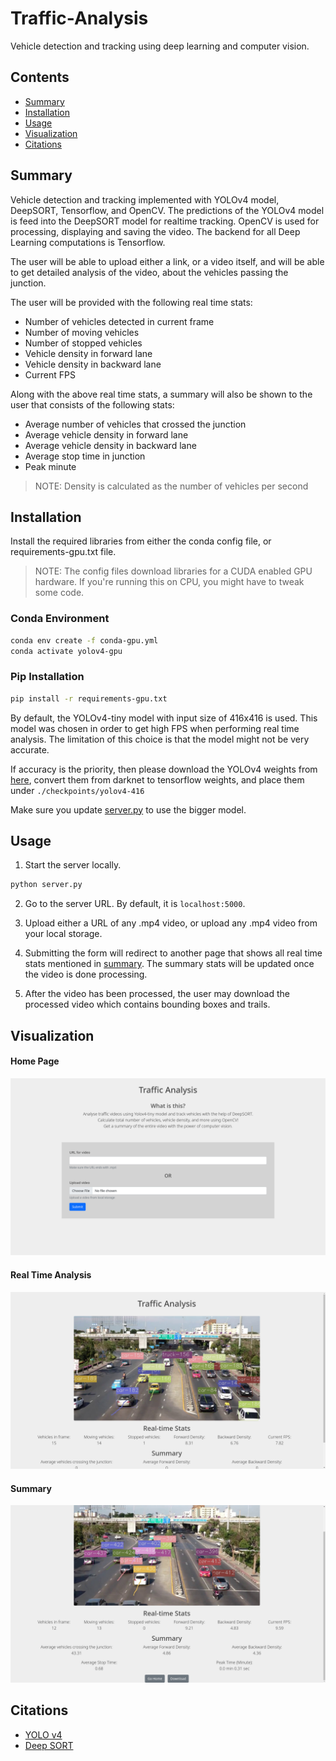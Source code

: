 # Traffic-Analysis

Vehicle detection and tracking using deep learning and computer vision.

## Contents

- [Summary](#summary)
- [Installation](#installation)
- [Usage](#usage)
- [Visualization](#visualization)
- [Citations](#citations)

## Summary

Vehicle detection and tracking implemented with YOLOv4 model, DeepSORT, Tensorflow, and OpenCV. The predictions of the YOLOv4 model is feed into the DeepSORT model for realtime tracking. OpenCV is used for processing, displaying and saving the video. The backend for all Deep Learning computations is Tensorflow.

The user will be able to upload either a link, or a video itself, and will be able to get detailed analysis of the video, about the vehicles passing the junction.

The user will be provided with the following real time stats:

- Number of vehicles detected in current frame
- Number of moving vehicles
- Number of stopped vehicles
- Vehicle density in forward lane
- Vehicle density in backward lane
- Current FPS

Along with the above real time stats, a summary will also be shown to the user that consists of the following stats:

- Average number of vehicles that crossed the junction
- Average vehicle density in forward lane
- Average vehicle density in backward lane
- Average stop time in junction
- Peak minute

> NOTE: Density is calculated as the number of vehicles per second

## Installation

Install the required libraries from either the conda config file, or requirements-gpu.txt file.

> NOTE: The config files download libraries for a CUDA enabled GPU hardware. If you're running this on CPU, you might have to tweak some code.

### Conda Environment

```bash
conda env create -f conda-gpu.yml
conda activate yolov4-gpu
```

### Pip Installation

```bash
pip install -r requirements-gpu.txt
```

By default, the YOLOv4-tiny model with input size of 416x416 is used. This model was chosen in order to get high FPS when performing real time analysis. The limitation of this choice is that the model might not be very accurate.

If accuracy is the priority, then please download the YOLOv4 weights from [here](https://drive.google.com/file/d/1cewMfusmPjYWbrnuJRuKhPMwRe_b9PaT/view), convert them from darknet to tensorflow weights, and place them under `./checkpoints/yolov4-416`

Make sure you update [server.py](./server.py) to use the bigger model.

## Usage

1. Start the server locally.

```bash
python server.py
```

2. Go to the server URL. By default, it is `localhost:5000`.

3. Upload either a URL of any .mp4 video, or upload any .mp4 video from your local storage.

4. Submitting the form will redirect to another page that shows all real time stats mentioned in [summary](#summary). The summary stats will be updated once the video is done processing.

5. After the video has been processed, the user may download the processed video which contains bounding boxes and trails.

## Visualization

#### Home Page

![](readme_media/homePage.png)

#### Real Time Analysis

![](readme_media/realTimeStats.png)

#### Summary

![](readme_media/summary.png)

## Citations

- [YOLO v4](https://arxiv.org/abs/2004.10934)
- [Deep SORT](https://arxiv.org/abs/1703.07402)
